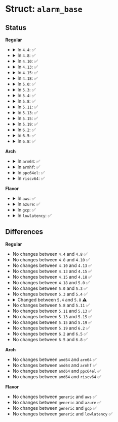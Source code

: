 # Struct: <code>alarm_base</code>

## Status
<b>Regular</b>
<ul>
<li>
<details>
<summary>In <code>4.4</code>: ✅</summary>

```c
struct alarm_base {
    spinlock_t lock;
    struct timerqueue_head timerqueue;
    ktime_t (*gettime)();
    clockid_t base_clockid;
};
```
</details>
</li>
<li>
<details>
<summary>In <code>4.8</code>: ✅</summary>

```c
struct alarm_base {
    spinlock_t lock;
    struct timerqueue_head timerqueue;
    ktime_t (*gettime)();
    clockid_t base_clockid;
};
```
</details>
</li>
<li>
<details>
<summary>In <code>4.10</code>: ✅</summary>

```c
struct alarm_base {
    spinlock_t lock;
    struct timerqueue_head timerqueue;
    ktime_t (*gettime)();
    clockid_t base_clockid;
};
```
</details>
</li>
<li>
<details>
<summary>In <code>4.13</code>: ✅</summary>

```c
struct alarm_base {
    spinlock_t lock;
    struct timerqueue_head timerqueue;
    ktime_t (*gettime)();
    clockid_t base_clockid;
};
```
</details>
</li>
<li>
<details>
<summary>In <code>4.15</code>: ✅</summary>

```c
struct alarm_base {
    spinlock_t lock;
    struct timerqueue_head timerqueue;
    ktime_t (*gettime)();
    clockid_t base_clockid;
};
```
</details>
</li>
<li>
<details>
<summary>In <code>4.18</code>: ✅</summary>

```c
struct alarm_base {
    spinlock_t lock;
    struct timerqueue_head timerqueue;
    ktime_t (*gettime)();
    clockid_t base_clockid;
};
```
</details>
</li>
<li>
<details>
<summary>In <code>5.0</code>: ✅</summary>

```c
struct alarm_base {
    spinlock_t lock;
    struct timerqueue_head timerqueue;
    ktime_t (*gettime)();
    clockid_t base_clockid;
};
```
</details>
</li>
<li>
<details>
<summary>In <code>5.3</code>: ✅</summary>

```c
struct alarm_base {
    spinlock_t lock;
    struct timerqueue_head timerqueue;
    ktime_t (*gettime)();
    clockid_t base_clockid;
};
```
</details>
</li>
<li>
<details>
<summary>In <code>5.4</code>: ✅</summary>

```c
struct alarm_base {
    spinlock_t lock;
    struct timerqueue_head timerqueue;
    ktime_t (*gettime)();
    clockid_t base_clockid;
};
```
</details>
</li>
<li>
<details>
<summary>In <code>5.8</code>: ✅</summary>

```c
struct alarm_base {
    spinlock_t lock;
    struct timerqueue_head timerqueue;
    ktime_t (*get_ktime)();
    void (*get_timespec)(struct timespec64 *);
    clockid_t base_clockid;
};
```
</details>
</li>
<li>
<details>
<summary>In <code>5.11</code>: ✅</summary>

```c
struct alarm_base {
    spinlock_t lock;
    struct timerqueue_head timerqueue;
    ktime_t (*get_ktime)();
    void (*get_timespec)(struct timespec64 *);
    clockid_t base_clockid;
};
```
</details>
</li>
<li>
<details>
<summary>In <code>5.13</code>: ✅</summary>

```c
struct alarm_base {
    spinlock_t lock;
    struct timerqueue_head timerqueue;
    ktime_t (*get_ktime)();
    void (*get_timespec)(struct timespec64 *);
    clockid_t base_clockid;
};
```
</details>
</li>
<li>
<details>
<summary>In <code>5.15</code>: ✅</summary>

```c
struct alarm_base {
    spinlock_t lock;
    struct timerqueue_head timerqueue;
    ktime_t (*get_ktime)();
    void (*get_timespec)(struct timespec64 *);
    clockid_t base_clockid;
};
```
</details>
</li>
<li>
<details>
<summary>In <code>5.19</code>: ✅</summary>

```c
struct alarm_base {
    spinlock_t lock;
    struct timerqueue_head timerqueue;
    ktime_t (*get_ktime)();
    void (*get_timespec)(struct timespec64 *);
    clockid_t base_clockid;
};
```
</details>
</li>
<li>
<details>
<summary>In <code>6.2</code>: ✅</summary>

```c
struct alarm_base {
    spinlock_t lock;
    struct timerqueue_head timerqueue;
    ktime_t (*get_ktime)();
    void (*get_timespec)(struct timespec64 *);
    clockid_t base_clockid;
};
```
</details>
</li>
<li>
<details>
<summary>In <code>6.5</code>: ✅</summary>

```c
struct alarm_base {
    spinlock_t lock;
    struct timerqueue_head timerqueue;
    ktime_t (*get_ktime)();
    void (*get_timespec)(struct timespec64 *);
    clockid_t base_clockid;
};
```
</details>
</li>
<li>
<details>
<summary>In <code>6.8</code>: ✅</summary>

```c
struct alarm_base {
    spinlock_t lock;
    struct timerqueue_head timerqueue;
    ktime_t (*get_ktime)();
    void (*get_timespec)(struct timespec64 *);
    clockid_t base_clockid;
};
```
</details>
</li>
</ul>
<b>Arch</b>
<ul>
<li>
<details>
<summary>In <code>arm64</code>: ✅</summary>

```c
struct alarm_base {
    spinlock_t lock;
    struct timerqueue_head timerqueue;
    ktime_t (*gettime)();
    clockid_t base_clockid;
};
```
</details>
</li>
<li>
<details>
<summary>In <code>armhf</code>: ✅</summary>

```c
struct alarm_base {
    spinlock_t lock;
    struct timerqueue_head timerqueue;
    ktime_t (*gettime)();
    clockid_t base_clockid;
};
```
</details>
</li>
<li>
<details>
<summary>In <code>ppc64el</code>: ✅</summary>

```c
struct alarm_base {
    spinlock_t lock;
    struct timerqueue_head timerqueue;
    ktime_t (*gettime)();
    clockid_t base_clockid;
};
```
</details>
</li>
<li>
<details>
<summary>In <code>riscv64</code>: ✅</summary>

```c
struct alarm_base {
    spinlock_t lock;
    struct timerqueue_head timerqueue;
    ktime_t (*gettime)();
    clockid_t base_clockid;
};
```
</details>
</li>
</ul>
<b>Flavor</b>
<ul>
<li>
<details>
<summary>In <code>aws</code>: ✅</summary>

```c
struct alarm_base {
    spinlock_t lock;
    struct timerqueue_head timerqueue;
    ktime_t (*gettime)();
    clockid_t base_clockid;
};
```
</details>
</li>
<li>
<details>
<summary>In <code>azure</code>: ✅</summary>

```c
struct alarm_base {
    spinlock_t lock;
    struct timerqueue_head timerqueue;
    ktime_t (*gettime)();
    clockid_t base_clockid;
};
```
</details>
</li>
<li>
<details>
<summary>In <code>gcp</code>: ✅</summary>

```c
struct alarm_base {
    spinlock_t lock;
    struct timerqueue_head timerqueue;
    ktime_t (*gettime)();
    clockid_t base_clockid;
};
```
</details>
</li>
<li>
<details>
<summary>In <code>lowlatency</code>: ✅</summary>

```c
struct alarm_base {
    spinlock_t lock;
    struct timerqueue_head timerqueue;
    ktime_t (*gettime)();
    clockid_t base_clockid;
};
```
</details>
</li>
</ul>

## Differences
<b>Regular</b>
<ul>
<li>
No changes between <code>4.4</code> and <code>4.8</code> ✅
</li>
<li>
No changes between <code>4.8</code> and <code>4.10</code> ✅
</li>
<li>
No changes between <code>4.10</code> and <code>4.13</code> ✅
</li>
<li>
No changes between <code>4.13</code> and <code>4.15</code> ✅
</li>
<li>
No changes between <code>4.15</code> and <code>4.18</code> ✅
</li>
<li>
No changes between <code>4.18</code> and <code>5.0</code> ✅
</li>
<li>
No changes between <code>5.0</code> and <code>5.3</code> ✅
</li>
<li>
No changes between <code>5.3</code> and <code>5.4</code> ✅
</li>
<li>
<details>
<summary>Changed between <code>5.4</code> and <code>5.8</code> ⚠️</summary>
<ul>
<li>
<b>Field added. </b>
<code>ktime_t (*get_ktime)()</code>
</li>
<li>
<b>Field added. </b>
<code>void (*get_timespec)(struct timespec64 *)</code>
</li>
<li>
<b>Field removed. </b>
<code>ktime_t (*gettime)()</code>
</li>
</ul>
</details>
</li>
<li>
No changes between <code>5.8</code> and <code>5.11</code> ✅
</li>
<li>
No changes between <code>5.11</code> and <code>5.13</code> ✅
</li>
<li>
No changes between <code>5.13</code> and <code>5.15</code> ✅
</li>
<li>
No changes between <code>5.15</code> and <code>5.19</code> ✅
</li>
<li>
No changes between <code>5.19</code> and <code>6.2</code> ✅
</li>
<li>
No changes between <code>6.2</code> and <code>6.5</code> ✅
</li>
<li>
No changes between <code>6.5</code> and <code>6.8</code> ✅
</li>
</ul>
<b>Arch</b>
<ul>
<li>
No changes between <code>amd64</code> and <code>arm64</code> ✅
</li>
<li>
No changes between <code>amd64</code> and <code>armhf</code> ✅
</li>
<li>
No changes between <code>amd64</code> and <code>ppc64el</code> ✅
</li>
<li>
No changes between <code>amd64</code> and <code>riscv64</code> ✅
</li>
</ul>
<b>Flavor</b>
<ul>
<li>
No changes between <code>generic</code> and <code>aws</code> ✅
</li>
<li>
No changes between <code>generic</code> and <code>azure</code> ✅
</li>
<li>
No changes between <code>generic</code> and <code>gcp</code> ✅
</li>
<li>
No changes between <code>generic</code> and <code>lowlatency</code> ✅
</li>
</ul>
